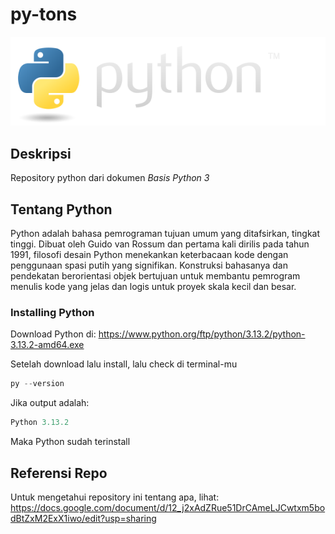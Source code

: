 # py-tons
![result](python-logo.png)
## Deskripsi
Repository python dari dokumen *Basis Python 3*

## Tentang Python
Python adalah bahasa pemrograman tujuan umum yang ditafsirkan, tingkat tinggi. Dibuat oleh Guido van Rossum dan pertama kali dirilis pada tahun 1991, filosofi desain Python menekankan keterbacaan kode dengan penggunaan spasi putih yang signifikan. Konstruksi bahasanya dan pendekatan berorientasi objek bertujuan untuk membantu pemrogram menulis kode yang jelas dan logis untuk proyek skala kecil dan besar.
### Installing Python
Download Python di: https://www.python.org/ftp/python/3.13.2/python-3.13.2-amd64.exe

Setelah download lalu install, lalu check di terminal-mu
```py
py --version
```
Jika output adalah:
```py
Python 3.13.2
```
Maka Python sudah terinstall

## Referensi Repo
Untuk mengetahui repository ini tentang apa, lihat: https://docs.google.com/document/d/12_j2xAdZRue51DrCAmeLJCwtxm5bodBtZxM2ExX1iwo/edit?usp=sharing
